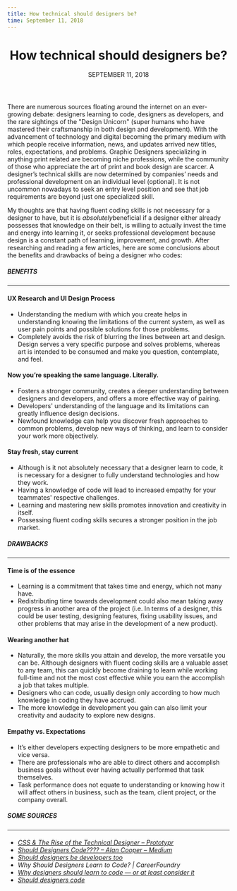 ```yaml
---
title: How technical should designers be?
time: September 11, 2018
---
```


<main>
  <header>
    <h1>How technical should designers be?</h1>
    <time datetime="2018-09-11">SEPTEMBER 11, 2018</time>
  </header>
  
  <p>There are numerous sources floating around the internet on an ever-growing debate: designers learning to code, designers as developers, and the rare sightings of the "Design Unicorn" (super humans who have mastered their craftsmanship in both design and development). With the advancement of technology and digital becoming the primary medium with which people receive information, news, and updates arrived new titles, roles, expectations, and problems. Graphic Designers specializing in anything print related are becoming niche professions, while the community of those who appreciate the art of print and book design are scarcer. A designer’s technical skills are now determined by companies’ needs and professional development on an individual level (optional). It is not uncommon nowadays to seek an entry level position and see that job requirements are beyond just one specialized skill.</p>

  <p>My thoughts are that having fluent coding skills is not necessary for a designer to have, but it is <em>absolutely</em>beneficial if a designer either already possesses that knowledge on their belt, is willing to actually invest the time and energy into learning it, or seeks professional development because design is a constant path of learning, improvement, and growth. After researching and reading a few articles, here are some conclusions about the benefits and drawbacks of being a designer who codes:</p>

  <section class="helper-space-top">
    <h5><strong>BENEFITS</strong></h5>
      <hr />
    <h4><strong>UX Research and UI Design Process</strong></h4>
    <ul class='blogpost--ul'>
      <li>Understanding the medium with which you create helps in understanding knowing the limitations of the current system, as well as user pain points and possible solutions for those problems.</li>
      <li>Completely avoids the risk of blurring the lines between art and design. Design serves a very specific purpose and solves problems, whereas art is intended to be consumed and make you question, contemplate, and feel.</li>
    </ul>
    <h4><strong>Now you’re speaking the same language. Literally.</strong></h4>
    <ul class='blogpost--ul'>
      <li>Fosters a stronger community, creates a deeper understanding between designers and developers, and offers a
        more effective way of pairing.</li>
      <li>Developers' understanding of the language and its limitations can greatly influence design decisions.</li>
      <li>Newfound knowledge can help you discover fresh approaches to common problems, develop new ways of thinking,
        and learn to consider your work more objectively.</li>
    </ul>
    <h4><strong>Stay fresh, stay current</strong></h4>
    <ul class='blogpost--ul'>
      <li>Although is it not absolutely necessary that a designer learn to code, it is necessary for a designer to fully understand technologies and how they work.</li>
      <li>Having a knowledge of code will lead to increased empathy for your teammates' respective challenges.</li>
      <li>Learning and mastering new skills promotes innovation and creativity in itself.</li>
      <li>Possessing fluent coding skills secures a stronger position in the job market.</li>
    </ul>
    </section>
    <section class="helper-space-top">
    <h5><strong>DRAWBACKS</strong></h5>
      <hr />
    <h4><strong>Time is of the essence</strong></h4>
    <ul class='blogpost--ul'>
      <li>Learning is a commitment that takes time and energy, which not many have.</li>
      <li>
        Redistributing time towards development could also mean taking away progress in another area of the project
        (i.e. In terms of a designer, this could be user testing, designing features, fixing usability issues, and
        other problems that may arise in the development of a new product).
      </li>
    </ul>
    <h4><strong>Wearing another hat</strong></h4>
    <ul class='blogpost--ul'>
      <li>
        Naturally, the more skills you attain and develop, the more versatile you can be. Although designers with
        fluent coding skills are a valuable asset to any team, this can quickly become draining to learn while working
        full-time and not the most cost effective while you earn the accomplish a job that takes multiple.
      </li>
      <li>
        Designers who can code, usually design only according to how much knowledge in coding they have accrued.
      </li>
      <li>
        The more knowledge in development you gain can also limit your creativity and audacity to explore new designs.
      </li>
    </ul>
    <h4><strong>Empathy vs. Expectations</strong></h4>
    <ul class='blogpost--ul'>
      <li>It’s either developers expecting designers to be more empathetic and vice versa.</li>
      <li>There are professionals who are able to direct others and accomplish business goals without ever having
        actually performed that task themselves.</li>
      <li>Task performance does not equate to understanding or knowing how it will affect others in business,
        such as the team, client project, or the company overall.</li>
    </ul>
  </section>
  <section class="helper-space-top">
  <h5><strong>SOME SOURCES</strong></h5>
   <hr />
  <h6>
    <ul class='blogpost--ul'>
      <li>
        <a href="https://blog.prototypr.io/css-the-rise-of-the-technical-designer-6474366b3c28">CSS & The Rise of the Technical Designer – Prototypr</a>
      </li>
      <li>
        <a href="https://medium.com/@MrAlanCooper/should-designers-code-cde3ef9d6621"> Should Designers
          Code???? – Alan Cooper – Medium</a>
      </li>
      <li>
        <a href="https://uxdesign.cc/should-designers-be-developers-too-a12e3b86fde9"> Should designers be
          developers too</a>
      </li>
      <li>
        <a hef="https://careerfoundry.com/en/blog/ux-design/why-should-designers-learn-to-code/">Why Should
          Designers Learn to Code? | CareerFoundry</a>
      </li>
      <li>
        <a href="https://thenextweb.com/contributors/2017/09/23/designers-code-no-seriously-though)">Why
          designers should learn to code — or at least consider it</a>
      </li>
      <li>
        <a href="https://medium.com/@MrAlanCooper/should-designers-code-f7b745b8cd03">Should designers code
        </a>
      </li>
    </ul>
  </h6>
  </section>
</main>
